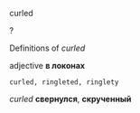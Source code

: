curled

?


Definitions of _curled_

adjective
**в локонах**

    curled, ringleted, ringlety

_curled_
**свернулся**, **скрученный**